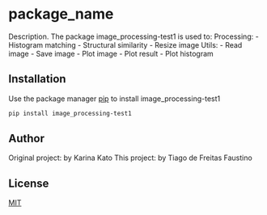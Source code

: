 # package_name

Description. 
The package image_processing-test1 is used to:
	Processing:
		- Histogram matching
		- Structural similarity
		- Resize image
	Utils:
		- Read image
		- Save image
		- Plot image
		- Plot result
		- Plot histogram


## Installation

Use the package manager [pip](https://pip.pypa.io/en/stable/) to install image_processing-test1

```bash
pip install image_processing-test1
```

## Author

Original project: by Karina Kato
This project: by Tiago de Freitas Faustino

## License
[MIT](https://choosealicense.com/licenses/mit/)